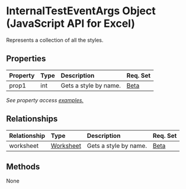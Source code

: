 # InternalTestEventArgs Object (JavaScript API for Excel)

Represents a collection of all the styles.

## Properties

| Property	   | Type	|Description| Req. Set|
|:---------------|:--------|:----------|:----|
|prop1|int|Gets a style by name.|[Beta](../requirement-sets/excel-api-requirement-sets.md)|

_See property access [examples.](#property-access-examples)_

## Relationships
| Relationship | Type	|Description| Req. Set|
|:---------------|:--------|:----------|:----|
|worksheet|[Worksheet](worksheet.md)|Gets a style by name.|[Beta](../requirement-sets/excel-api-requirement-sets.md)|

## Methods
None

